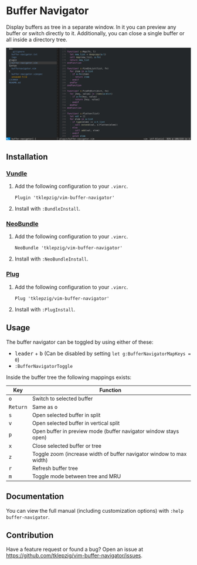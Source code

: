 # Buffer Navigator

Display buffers as tree in a separate window. In it you can preview any buffer or switch directly to it.
Additionally, you can close a single buffer or all inside a directory tree.

![BufferNavigator Screenshot](https://github.com/tklepzig/vim-buffer-navigator/raw/master/assets/screenshot.jpg)

## Installation

### [Vundle](https://github.com/gmarik/Vundle.vim)

1.  Add the following configuration to your `.vimrc`.

        Plugin 'tklepzig/vim-buffer-navigator'

2.  Install with `:BundleInstall`.

### [NeoBundle](https://github.com/Shougo/neobundle.vim)

1.  Add the following configuration to your `.vimrc`.

        NeoBundle 'tklepzig/vim-buffer-navigator'

2.  Install with `:NeoBundleInstall`.

### [Plug](https://github.com/junegunn/vim-plug)

1.  Add the following configuration to your `.vimrc`.

        Plug 'tklepzig/vim-buffer-navigator'

2.  Install with `:PlugInstall`.

## Usage

The buffer navigator can be toggled by using either of these:

- <kbd>leader</kbd> + <kbd>b</kbd> (Can be disabled by setting `let g:BufferNavigatorMapKeys = 0`)
- `:BufferNavigatorToggle`

Inside the buffer tree the following mappings exists:

| Key               | Function                                                             |
| ----------------- | -------------------------------------------------------------------- |
| <kbd>o</kbd>      | Switch to selected buffer                                            |
| <kbd>Return</kbd> | Same as <kbd>o</kbd>                                                 |
| <kbd>s</kbd>      | Open selected buffer in split                                        |
| <kbd>v</kbd>      | Open selected buffer in vertical split                               |
| <kbd>p</kbd>      | Open buffer in preview mode (buffer navigator window stays open)     |
| <kbd>x</kbd>      | Close selected buffer or tree                                        |
| <kbd>z</kbd>      | Toggle zoom (increase width of buffer navigator window to max width) |
| <kbd>r</kbd>      | Refresh buffer tree                                                  |
| <kbd>m</kbd>      | Toggle mode between tree and MRU                                     |

## Documentation

You can view the full manual (including customization options) with `:help buffer-navigator`.

## Contribution

Have a feature request or found a bug? Open an issue at https://github.com/tklepzig/vim-buffer-navigator/issues.
